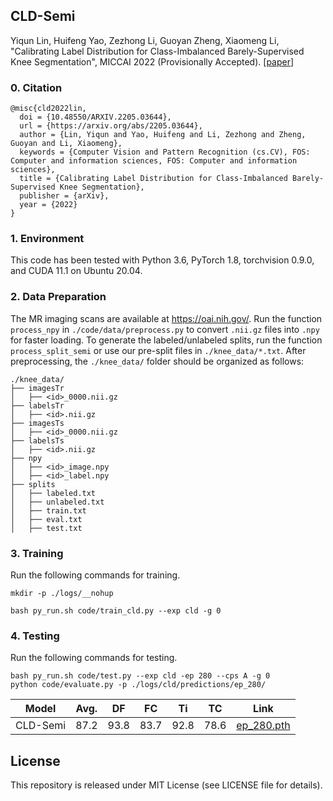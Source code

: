 ## CLD-Semi

Yiqun Lin, Huifeng Yao, Zezhong Li, Guoyan Zheng, Xiaomeng Li, "Calibrating Label Distribution for Class-Imbalanced Barely-Supervised Knee Segmentation", MICCAI 2022 (Provisionally Accepted). [[paper](https://arxiv.org/abs/2205.03644)]

### 0. Citation

```
@misc{cld2022lin,
  doi = {10.48550/ARXIV.2205.03644},
  url = {https://arxiv.org/abs/2205.03644},
  author = {Lin, Yiqun and Yao, Huifeng and Li, Zezhong and Zheng, Guoyan and Li, Xiaomeng},
  keywords = {Computer Vision and Pattern Recognition (cs.CV), FOS: Computer and information sciences, FOS: Computer and information sciences},
  title = {Calibrating Label Distribution for Class-Imbalanced Barely-Supervised Knee Segmentation},
  publisher = {arXiv},
  year = {2022}
}
```

### 1. Environment

This code has been tested with Python 3.6, PyTorch 1.8, torchvision 0.9.0, and CUDA 11.1 on Ubuntu 20.04.

### 2. Data Preparation

The MR imaging scans are available at https://oai.nih.gov/. Run the function `process_npy` in `./code/data/preprocess.py` to convert `.nii.gz` files into `.npy` for faster loading. To generate the labeled/unlabeled splits, run the function `process_split_semi` or use our pre-split files in `./knee_data/*.txt`. After preprocessing, the `./knee_data/` folder should be organized as follows:

```shell
./knee_data/
├── imagesTr
│   ├── <id>_0000.nii.gz
├── labelsTr
│   ├── <id>.nii.gz
├── imagesTs
│   ├── <id>_0000.nii.gz
├── labelsTs
│   ├── <id>.nii.gz
├── npy
│   ├── <id>_image.npy
│   ├── <id>_label.npy
├── splits
│   ├── labeled.txt
│   ├── unlabeled.txt
│   ├── train.txt
│   ├── eval.txt
│   ├── test.txt
```

### 3. Training

Run the following commands for training.

```shell
mkdir -p ./logs/__nohup

bash py_run.sh code/train_cld.py --exp cld -g 0
```

### 4. Testing

Run the following commands for testing.

```shell
bash py_run.sh code/test.py --exp cld -ep 280 --cps A -g 0
python code/evaluate.py -p ./logs/cld/predictions/ep_280/
```

| Model    | Avg. | DF   | FC   | Ti   | TC   | Link                                                         |
| -------- | ---- | ---- | ---- | ---- | ---- | ------------------------------------------------------------ |
| CLD-Semi | 87.2 | 93.8 | 83.7 | 92.8 | 78.6 | [ep_280.pth](https://drive.google.com/file/d/1rMd6v91oNs_GoJ0zeHWiC9xL3IIuIPGE/view?usp=sharing) |

## License

This repository is released under MIT License (see LICENSE file for details).


